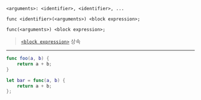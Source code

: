```
<arguments>: <identifier>, <identifier>, ...

func <identifier>(<arguments>) <block expression>;

func(<arguments>) <block expression>;
```

> [`<block expression>`](./_base/block_expression.md) 상속

---

```swift
func foo(a, b) {
    return a + b;
}

let bar = func(a, b) {
    return a + b;
};
```
